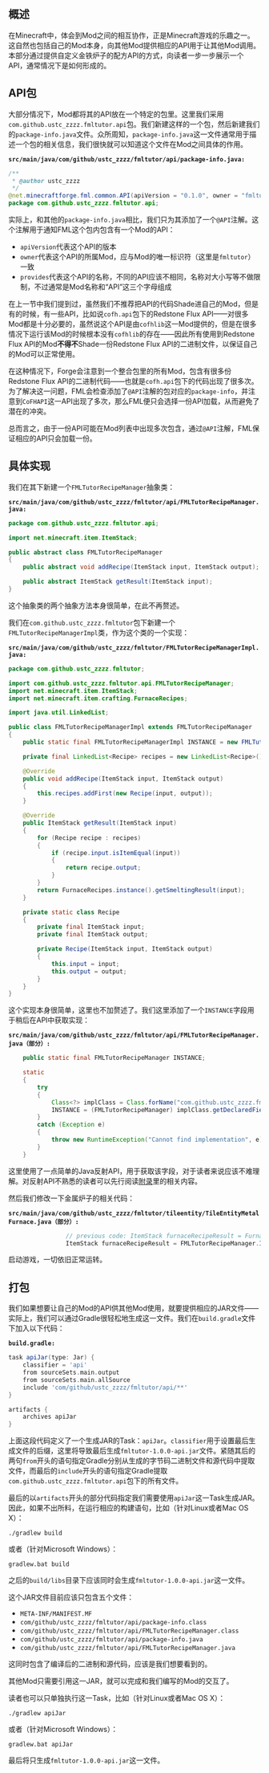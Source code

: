 ## 概述

在Minecraft中，体会到Mod之间的相互协作，正是Minecraft游戏的乐趣之一。这自然也包括自己的Mod本身，向其他Mod提供相应的API用于让其他Mod调用。本部分通过提供自定义金铁炉子的配方API的方式，向读者一步一步展示一个API，通常情况下是如何形成的。

## API包

大部分情况下，Mod都将其的API放在一个特定的包里。这里我们采用`com.github.ustc_zzzz.fmltutor.api`包。我们新建这样的一个包，然后新建我们的`package-info.java`文件。众所周知，`package-info.java`这一文件通常用于描述一个包的相关信息，我们很快就可以知道这个文件在Mod之间具体的作用。

**`src/main/java/com/github/ustc_zzzz/fmltutor/api/package-info.java:`**

```java
/**
 * @author ustc_zzzz
 */
@net.minecraftforge.fml.common.API(apiVersion = "0.1.0", owner = "fmltutor", provides = "FMLTutorAPI")
package com.github.ustc_zzzz.fmltutor.api;
```

实际上，和其他的`package-info.java`相比，我们只为其添加了一个`@API`注解。这个注解用于通知FML这个包内包含有一个Mod的API：

* `apiVersion`代表这个API的版本
* `owner`代表这个API的所属Mod，应与Mod的唯一标识符（这里是`fmltutor`）一致
* `provides`代表这个API的名称，不同的API应该不相同，名称对大小写等不做限制，不过通常是Mod名称和“API”这三个字母组成

在上一节中我们提到过，虽然我们不推荐把API的代码Shade进自己的Mod，但是有的时候，有一些API，比如说`cofh.api`包下的Redstone Flux API——对很多Mod都是十分必要的，虽然说这个API是由`cofhlib`这一Mod提供的，但是在很多情况下运行该Mod的时候根本没有`cofhlib`的存在——因此所有使用到Redstone Flux API的Mod**不得不**Shade一份Redstone Flux API的二进制文件，以保证自己的Mod可以正常使用。

在这种情况下，Forge会注意到一个整合包里的所有Mod，包含有很多份Redstone Flux API的二进制代码——也就是`cofh.api`包下的代码出现了很多次。为了解决这一问题，FML会检查添加了`@API`注解的包对应的`package-info`，并注意到`CoFHAPI`这一API出现了多次，那么FML便只会选择一份API加载，从而避免了潜在的冲突。

总而言之，由于一份API可能在Mod列表中出现多次包含，通过`@API`注解，FML保证相应的API只会加载一份。

## 具体实现

我们在其下新建一个`FMLTutorRecipeManager`抽象类：

**`src/main/java/com/github/ustc_zzzz/fmltutor/api/FMLTutorRecipeManager.java:`**

```java
package com.github.ustc_zzzz.fmltutor.api;

import net.minecraft.item.ItemStack;

public abstract class FMLTutorRecipeManager
{
    public abstract void addRecipe(ItemStack input, ItemStack output);

    public abstract ItemStack getResult(ItemStack input);
}
```

这个抽象类的两个抽象方法本身很简单，在此不再赘述。

我们在`com.github.ustc_zzzz.fmltutor`包下新建一个`FMLTutorRecipeManagerImpl`类，作为这个类的一个实现：

**`src/main/java/com/github/ustc_zzzz/fmltutor/FMLTutorRecipeManagerImpl.java:`**

```java
package com.github.ustc_zzzz.fmltutor;

import com.github.ustc_zzzz.fmltutor.api.FMLTutorRecipeManager;
import net.minecraft.item.ItemStack;
import net.minecraft.item.crafting.FurnaceRecipes;

import java.util.LinkedList;

public class FMLTutorRecipeManagerImpl extends FMLTutorRecipeManager
{
    public static final FMLTutorRecipeManagerImpl INSTANCE = new FMLTutorRecipeManagerImpl();

    private final LinkedList<Recipe> recipes = new LinkedList<Recipe>();

    @Override
    public void addRecipe(ItemStack input, ItemStack output)
    {
        this.recipes.addFirst(new Recipe(input, output));
    }

    @Override
    public ItemStack getResult(ItemStack input)
    {
        for (Recipe recipe : recipes)
        {
            if (recipe.input.isItemEqual(input))
            {
                return recipe.output;
            }
        }
        return FurnaceRecipes.instance().getSmeltingResult(input);
    }

    private static class Recipe
    {
        private final ItemStack input;
        private final ItemStack output;

        private Recipe(ItemStack input, ItemStack output)
        {
            this.input = input;
            this.output = output;
        }
    }
}
```

这个实现本身很简单，这里也不加赘述了。我们这里添加了一个`INSTANCE`字段用于稍后在API中获取实现：

**`src/main/java/com/github/ustc_zzzz/fmltutor/api/FMLTutorRecipeManager.java（部分）:`**

```java
    public static final FMLTutorRecipeManager INSTANCE;

    static
    {
        try
        {
            Class<?> implClass = Class.forName("com.github.ustc_zzzz.fmltutor.FMLTutorRecipeManagerImpl");
            INSTANCE = (FMLTutorRecipeManager) implClass.getDeclaredField("INSTANCE").get(null);
        }
        catch (Exception e)
        {
            throw new RuntimeException("Cannot find implementation", e);
        }
    }
```

这里使用了一点简单的Java反射API，用于获取该字段，对于读者来说应该不难理解。对反射API不熟悉的读者可以先行阅读[附录](附录B-混淆与反射.md)里的相关内容。

然后我们修改一下金属炉子的相关代码：

**`src/main/java/com/github/ustc_zzzz/fmltutor/tileentity/TileEntityMetalFurnace.java（部分）:`**

```java
                // previous code: ItemStack furnaceRecipeResult = FurnaceRecipes.instance().getSmeltingResult(itemStack);
                ItemStack furnaceRecipeResult = FMLTutorRecipeManager.INSTANCE.getResult(itemStack);
```

启动游戏，一切依旧正常运转。

## 打包

我们如果想要让自己的Mod的API供其他Mod使用，就要提供相应的JAR文件——实际上，我们可以通过Gradle很轻松地生成这一文件。我们在`build.gradle`文件下加入以下代码：

**`build.gradle:`**

```groovy
task apiJar(type: Jar) {
    classifier = 'api'
    from sourceSets.main.output
    from sourceSets.main.allSource
    include 'com/github/ustc_zzzz/fmltutor/api/**'
}

artifacts {
    archives apiJar
}
```

上面这段代码定义了一个生成JAR的Task：`apiJar`。`classifier`用于设置最后生成文件的后缀，这里将导致最后生成`fmltutor-1.0.0-api.jar`文件。紧随其后的两句`from`开头的语句指定Gradle分别从生成的字节码二进制文件和源代码中提取文件，而最后的`include`开头的语句指定Gradle提取`com.github.ustc_zzzz.fmltutor.api`包下的所有文件。

最后的以`artifacts`开头的部分代码指定我们需要使用`apiJar`这一Task生成JAR。因此，如果不出所料，在运行相应的构建语句，比如（针对Linux或者Mac OS X）：

```
./gradlew build
```

或者（针对Microsoft Windows）：

```
gradlew.bat build
```

之后的`build/libs`目录下应该同时会生成`fmltutor-1.0.0-api.jar`这一文件。

这个JAR文件目前应该只包含五个文件：

* `META-INF/MANIFEST.MF`
* `com/github/ustc_zzzz/fmltutor/api/package-info.class`
* `com/github/ustc_zzzz/fmltutor/api/FMLTutorRecipeManager.class`
* `com/github/ustc_zzzz/fmltutor/api/package-info.java`
* `com/github/ustc_zzzz/fmltutor/api/FMLTutorRecipeManager.java`

这同时包含了编译后的二进制和源代码，应该是我们想要看到的。

其他Mod只需要引用这一JAR，就可以完成和我们编写的Mod的交互了。

读者也可以只单独执行这一Task，比如（针对Linux或者Mac OS X）：

```
./gradlew apiJar
```

或者（针对Microsoft Windows）：

```
gradlew.bat apiJar
```

最后将只生成`fmltutor-1.0.0-api.jar`这一文件。
